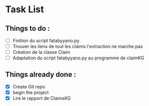 # Task List

## Things to do :

- [ ] Finition du script fatabyyano.py
- [ ] Trouver les liens de tout les claims l'extraction ne marche pas
- [ ] Création de la classe Claim
- [ ] Adaptation du script fatabyyano.py au programme de claimKG

## Things already done :

- [x] Create Git repo
- [x] begin the project
- [x] Lire le rapport de ClaimsKG
